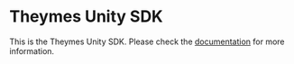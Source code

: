 # Theymes Unity SDK

This is the Theymes Unity SDK. Please check the [documentation](https://developers.theymes.com/category/unity-sdk) for more information.
